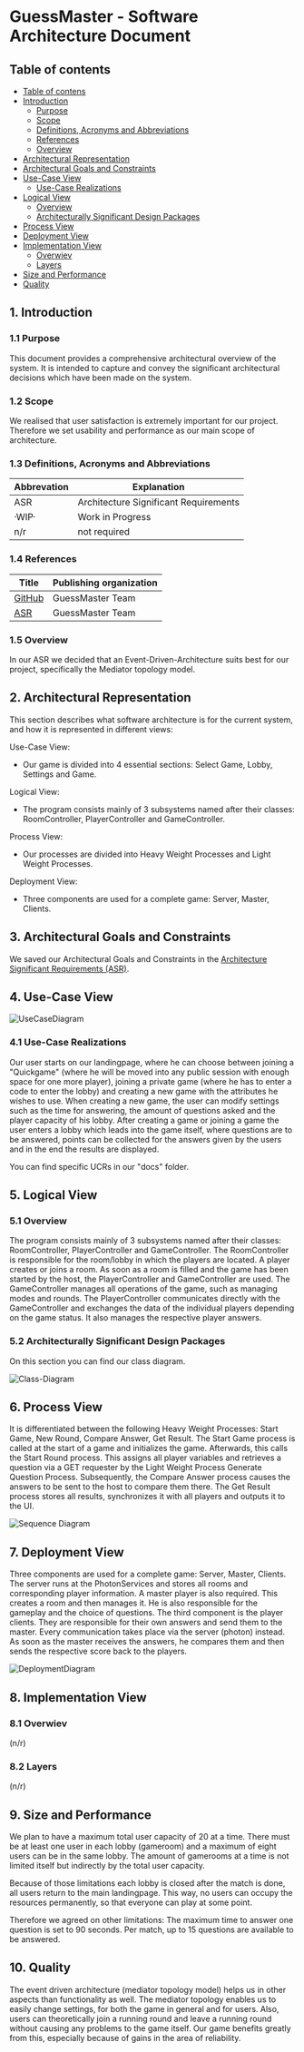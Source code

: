 # GuessMaster - Software Architecture Document

## Table of contents

- [Table of contens](https://github.com/Tiaaam/GuessMaster/blob/master/docs/Software_Architecture_Document.md#table-of-contents)
- [Introduction](https://github.com/Tiaaam/GuessMaster/blob/master/docs/Software_Architecture_Document.md#1-introduction)
  - [Purpose](https://github.com/Tiaaam/GuessMaster/blob/master/docs/Software_Architecture_Document.md#11-purpose)
  - [Scope](https://github.com/Tiaaam/GuessMaster/blob/master/docs/Software_Architecture_Document.md#12-scope)
  - [Definitions, Acronyms and Abbreviations](https://github.com/Tiaaam/GuessMaster/blob/master/docs/Software_Architecture_Document.md#13-definitions-acronyms-and-abbreviations)
  - [References](https://github.com/Tiaaam/GuessMaster/blob/master/docs/Software_Architecture_Document.md#14-references)
  - [Overview](https://github.com/Tiaaam/GuessMaster/blob/master/docs/Software_Architecture_Document.md#15-overview)
- [Architectural Representation](https://github.com/Tiaaam/GuessMaster/blob/master/docs/Software_Architecture_Document.md#2-architectural-representation)
- [Architectural Goals and Constraints](https://github.com/Tiaaam/GuessMaster/blob/master/docs/Software_Architecture_Document.md#3-architectural-goals-and-constraints)
- [Use-Case View](https://github.com/Tiaaam/GuessMaster/blob/master/docs/Software_Architecture_Document.md#4-use-case-view)
  - [Use-Case Realizations](https://github.com/Tiaaam/GuessMaster/blob/master/docs/Software_Architecture_Document.md#41-use-case-realizations)
- [Logical View](https://github.com/Tiaaam/GuessMaster/blob/master/docs/Software_Architecture_Document.md#5-logical-view)
  - [Overview](https://github.com/Tiaaam/GuessMaster/blob/master/docs/Software_Architecture_Document.md#51-overview)
  - [Architecturally Significant Design Packages](https://github.com/Tiaaam/GuessMaster/blob/master/docs/Software_Architecture_Document.md#52-architecturally-significant-design-packages)
- [Process View](https://github.com/Tiaaam/GuessMaster/blob/master/docs/Software_Architecture_Document.md#6-process-view)
- [Deployment View](https://github.com/Tiaaam/GuessMaster/blob/master/docs/Software_Architecture_Document.md#7-deployment-view)
- [Implementation View](https://github.com/Tiaaam/GuessMaster/blob/master/docs/Software_Architecture_Document.md#7-deployment-view)
  -  [Overwiev](https://github.com/Tiaaam/GuessMaster/blob/master/docs/Software_Architecture_Document.md#81-overwiev)
  -  [Layers](https://github.com/Tiaaam/GuessMaster/blob/master/docs/Software_Architecture_Document.md#82-layers)
- [Size and Performance](https://github.com/Tiaaam/GuessMaster/blob/master/docs/Software_Architecture_Document.md#9-size-and-performance)
- [Quality](https://github.com/Tiaaam/GuessMaster/blob/master/docs/Software_Architecture_Document.md#10-quality)
  
 
## 1. Introduction

### 1.1 Purpose

This document provides a comprehensive architectural overview of the system. It is intended to capture and convey the significant architectural decisions which have been made on the system.

### 1.2 Scope

We realised that user satisfaction is extremely important for our project. Therefore we set usability and performance as our main scope of architecture.

### 1.3 Definitions, Acronyms and Abbreviations

| Abbrevation | Explanation                            |
| ----------- | -------------------------------------- |
| ASR         | Architecture Significant Requirements  |
| ·WIP·       | Work in Progress                       |
| n/r         | not required                           |

### 1.4 References

| Title                                                                                                 | Publishing organization   |
| ------------------------------------------------------------------------------------------------------| ------------------------- |
| [GitHub](https://github.com/Tiaaam/GuessMaster)                                                       | GuessMaster Team          |
| [ASR](https://github.com/Tiaaam/GuessMaster/blob/master/docs/Architecture_Significant_Requirements.md)| GuessMaster Team          |

### 1.5 Overview

In our ASR we decided that an Event-Driven-Architecture suits best for our project, specifically the Mediator topology model. 

## 2. Architectural Representation

This section describes what software architecture is for the current system, and how it is represented in different views:

Use-Case View:
- Our game is divided into 4 essential sections: Select Game, Lobby, Settings and Game.

Logical View:
- The program consists mainly of 3 subsystems named after their classes: RoomController, PlayerController and GameController. 

Process View:
- Our processes are divided into Heavy Weight Processes and Light Weight Processes. 

Deployment View:
- Three components are used for a complete game: Server, Master, Clients.

## 3. Architectural Goals and Constraints

We saved our Architectural Goals and Constraints in the [Architecture Significant Requirements (ASR)](https://github.com/Tiaaam/GuessMaster/blob/master/docs/Architecture_Significant_Requirements.md).

## 4. Use-Case View
  
![UseCaseDiagram](https://user-images.githubusercontent.com/62339676/197333633-46ff9ed8-137f-4a6b-8b57-3e35bdc309aa.png)
  
### 4.1 Use-Case Realizations

Our user starts on our landingpage, where he can choose between joining a "Quickgame" (where he will be moved into any public session with enough space for one more player), joining a private game (where he has to enter a code to enter the lobby) and creating a new game with the attributes he wishes to use. When creating a new game, the user can modify settings such as the time for answering, the amount of questions asked and the player capacity of his lobby. After creating a game or joining a game the user enters a lobby which leads into the game itself, where questions are to be answered, points can be collected for the answers given by the users and in the end the results are displayed.

You can find specific UCRs in our "docs" folder. 

## 5. Logical View
 
 ### 5.1 Overview
 
The program consists mainly of 3 subsystems named after their classes: RoomController, PlayerController and GameController. 
The RoomController is responsible for the room/lobby in which the players are located. A player creates or joins a room. As soon as a room is filled and the game has been started by the host, the PlayerController and GameController are used. The GameController manages all operations of the game, such as managing modes and rounds. The PlayerController communicates directly with the GameController and exchanges the data of the individual players depending on the game status. It also manages the respective player answers.
 
 ### 5.2 Architecturally Significant Design Packages
 
 On this section you can find our class diagram.
 
![Class-Diagram](https://github.com/Tiaaam/GuessMaster/assets/62339676/0f4aff1a-141e-438b-99c7-b2333974abe0)

## 6. Process View

It is differentiated between the following Heavy Weight Processes: Start Game, New Round, Compare Answer, Get Result. The Start Game process is called at the start of a game and initializes the game. Afterwards, this calls the Start Round process. This assigns all player variables and retrieves a question via a GET requester by the Light Weight Process Generate Question Process. Subsequently, the Compare Answer process causes the answers to be sent to the host to compare them there. The Get Result process stores all results, synchronizes it with all players and outputs it to the UI.

![Sequence Diagram](https://user-images.githubusercontent.com/62339676/206184580-403996cd-29e9-433d-9bfd-f603d879860b.png)


## 7. Deployment View

Three components are used for a complete game: Server, Master, Clients. The server runs at the PhotonServices and stores all rooms and corresponding player information.
A master player is also required. This creates a room and then manages it. He is also responsible for the gameplay and the choice of questions. 
The third component is the player clients. They are responsible for their own answers and send them to the master. Every communication takes place via
the server (photon) instead. As soon as the master receives the answers, he compares them and then sends the respective score back to the players.

![DeploymentDiagram](https://user-images.githubusercontent.com/62339676/206647175-6c4f88b0-94f8-4c94-a943-fea3176c70e4.png)


## 8. Implementation View

### 8.1 Overwiev

(n/r)

### 8.2 Layers

(n/r)

## 9. Size and Performance

We plan to have a maximum total user capacity of 20 at a time. There must be at least one user in each lobby (gameroom) and a maximum of eight users can be in the same lobby. The amount of gamerooms at a time is not limited itself but indirectly by the total user capacity.

Because of those limitations each lobby is closed after the match is done, all users return to the main landingpage. This way, no users can occupy the resources permanently, so that everyone can play at some point.

Therefore we agreed on other limitations:
The maximum time to answer one question is set to 90 seconds. Per match, up to 15 questions are available to be answered. 

## 10. Quality

The event driven architecture (mediator topology model) helps us in other aspects than functionality as well. The mediator topology enables us to easily change settings, for both the game in general and for users. Also, users can theoretically join a running round and leave a running round without causing any problems to the game itself. Our game benefits greatly from this, especially because of gains in the area of reliability. 


